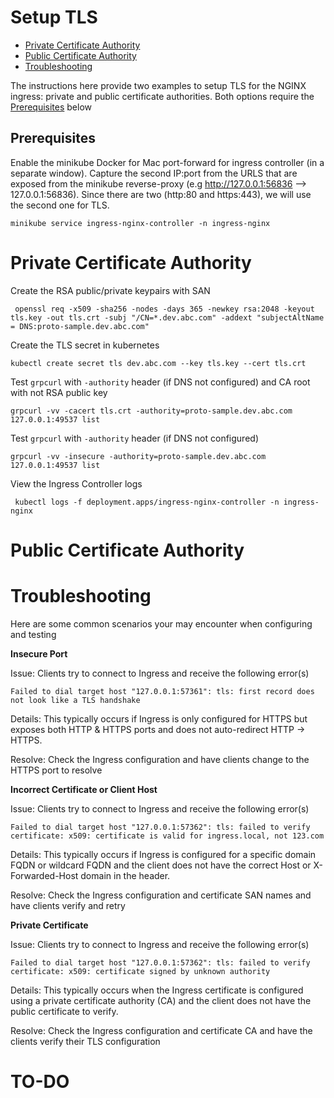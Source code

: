 # Setup TLS

* [Private Certificate Authority](#private-certificate-authority)
* [Public Certificate Authority](#public-certificate-authority)
* [Troubleshooting](#troubleshooting)

The instructions here provide two examples to setup TLS for the NGINX ingress: private and public certificate authorities. Both options require the [Prerequisites](#prerequisites) below

## Prerequisites

Enable the minikube Docker for Mac port-forward for ingress controller (in a separate window). Capture the second IP:port from the URLS that are exposed from the minikube reverse-proxy (e.g http://127.0.0.1:56836 --> 127.0.0.1:56836). Since there are two (http:80 and https:443), we will use the second one for TLS.

    minikube service ingress-nginx-controller -n ingress-nginx


# Private Certificate Authority

Create the RSA public/private keypairs with SAN

     openssl req -x509 -sha256 -nodes -days 365 -newkey rsa:2048 -keyout tls.key -out tls.crt -subj "/CN=*.dev.abc.com" -addext "subjectAltName = DNS:proto-sample.dev.abc.com"


Create the TLS secret in kubernetes

    kubectl create secret tls dev.abc.com --key tls.key --cert tls.crt


Test `grpcurl` with `-authority` header (if DNS not configured) and CA root with not RSA public key

    grpcurl -vv -cacert tls.crt -authority=proto-sample.dev.abc.com 127.0.0.1:49537 list


Test `grpcurl` with `-authority` header (if DNS not configured)

    grpcurl -vv -insecure -authority=proto-sample.dev.abc.com 127.0.0.1:49537 list


View the Ingress Controller logs

     kubectl logs -f deployment.apps/ingress-nginx-controller -n ingress-nginx

# Public Certificate Authority


# Troubleshooting

Here are some common scenarios your may encounter when configuring and testing

**Insecure Port**

Issue: Clients try to connect to Ingress and receive the following error(s)

    Failed to dial target host "127.0.0.1:57361": tls: first record does not look like a TLS handshake

Details: This typically occurs if Ingress is only configured for HTTPS but exposes both HTTP & HTTPS ports and does not auto-redirect HTTP -> HTTPS.

Resolve: Check the Ingress configuration and have clients change to the HTTPS port to resolve

**Incorrect Certificate or Client Host**

Issue: Clients try to connect to Ingress and receive the following error(s)

    Failed to dial target host "127.0.0.1:57362": tls: failed to verify certificate: x509: certificate is valid for ingress.local, not 123.com

Details: This typically occurs if Ingress is configured for a specific domain FQDN or wildcard FQDN and the client does not have the correct Host or X-Forwarded-Host domain in the header.

Resolve: Check the Ingress configuration and certificate SAN names and have clients verify and retry

**Private Certificate**

Issue: Clients try to connect to Ingress and receive the following error(s)

    Failed to dial target host "127.0.0.1:57362": tls: failed to verify certificate: x509: certificate signed by unknown authority

Details: This typically occurs when the Ingress certificate is configured using a private certificate authority (CA) and the client does not have the public certificate to verify.

Resolve: Check the Ingress configuration and certificate CA and have the clients verify their TLS configuration



# TO-DO
